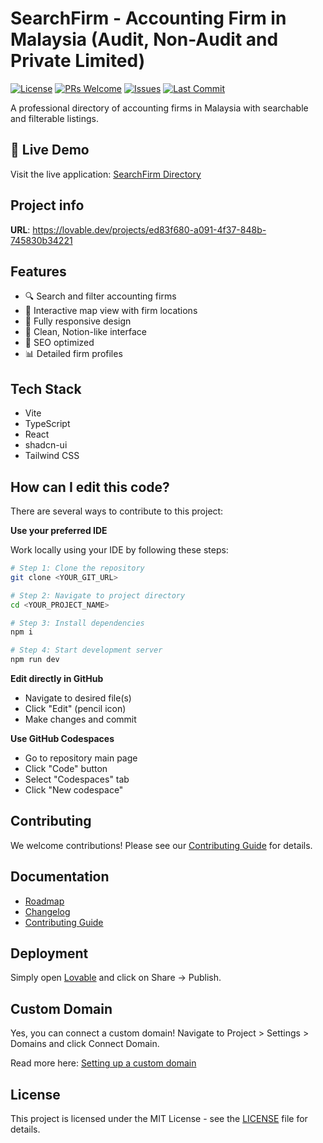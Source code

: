 
# SearchFirm - Accounting Firm in Malaysia (Audit, Non-Audit and Private Limited)

[![License](https://img.shields.io/badge/license-MIT-blue.svg)](LICENSE)
[![PRs Welcome](https://img.shields.io/badge/PRs-welcome-brightgreen.svg)](CONTRIBUTING.md)
[![Issues](https://img.shields.io/github/issues/your-username/searchfirm)](https://github.com/your-username/searchfirm/issues)
[![Last Commit](https://img.shields.io/github/last-commit/your-username/searchfirm)](https://github.com/your-username/searchfirm/commits/main)

A professional directory of accounting firms in Malaysia with searchable and filterable listings.

## 🚀 Live Demo

Visit the live application: [SearchFirm Directory](https://lovable.dev/projects/ed83f680-a091-4f37-848b-745830b34221)

## Project info

**URL**: https://lovable.dev/projects/ed83f680-a091-4f37-848b-745830b34221

## Features

- 🔍 Search and filter accounting firms
- 📍 Interactive map view with firm locations
- 📱 Fully responsive design
- 🎯 Clean, Notion-like interface
- 🚀 SEO optimized
- 📊 Detailed firm profiles

## Tech Stack

- Vite
- TypeScript
- React
- shadcn-ui
- Tailwind CSS

## How can I edit this code?

There are several ways to contribute to this project:

**Use your preferred IDE**

Work locally using your IDE by following these steps:

```sh
# Step 1: Clone the repository
git clone <YOUR_GIT_URL>

# Step 2: Navigate to project directory
cd <YOUR_PROJECT_NAME>

# Step 3: Install dependencies
npm i

# Step 4: Start development server
npm run dev
```

**Edit directly in GitHub**
- Navigate to desired file(s)
- Click "Edit" (pencil icon)
- Make changes and commit

**Use GitHub Codespaces**
- Go to repository main page
- Click "Code" button
- Select "Codespaces" tab
- Click "New codespace"

## Contributing

We welcome contributions! Please see our [Contributing Guide](CONTRIBUTING.md) for details.

## Documentation

- [Roadmap](ROADMAP.md)
- [Changelog](CHANGELOG.md)
- [Contributing Guide](CONTRIBUTING.md)

## Deployment

Simply open [Lovable](https://lovable.dev/projects/ed83f680-a091-4f37-848b-745830b34221) and click on Share -> Publish.

## Custom Domain

Yes, you can connect a custom domain! Navigate to Project > Settings > Domains and click Connect Domain.

Read more here: [Setting up a custom domain](https://docs.lovable.dev/tips-tricks/custom-domain#step-by-step-guide)

## License

This project is licensed under the MIT License - see the [LICENSE](LICENSE) file for details.
